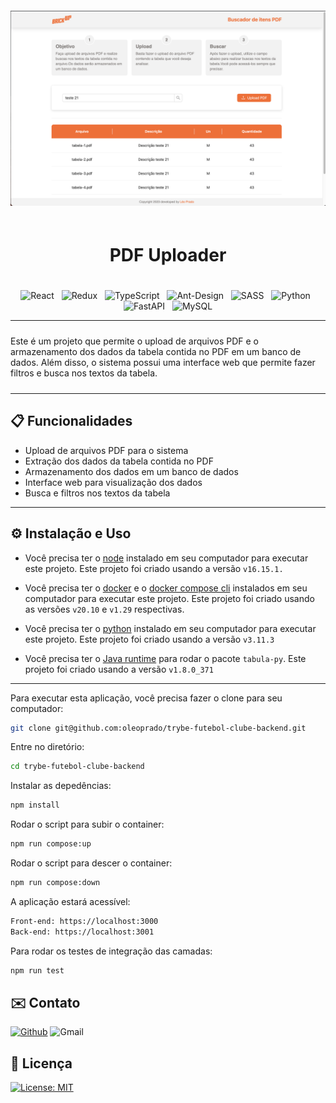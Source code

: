 <!-- # :construction: README em construção ! :construction: -->
<div align="center" display="flex" style="padding: 20px 0;">
<img src="frontend/public/desktop.png" />

</div>
<div align="center">
<h1 style="padding-bottom: 20px;">PDF Uploader</h1>


<!-- BADGES W/ LINK (see https://shields.io/)-->
![React](https://img.shields.io/badge/react-%2320232a.svg?style=for-the-badge&logo=react&logoColor=%2361DAFB) &nbsp; ![Redux](https://img.shields.io/badge/redux-%23593d88.svg?style=for-the-badge&logo=redux&logoColor=white) &nbsp; ![TypeScript](https://img.shields.io/badge/typescript-%23007ACC.svg?style=for-the-badge&logo=typescript&logoColor=white) &nbsp; ![Ant-Design](https://img.shields.io/badge/-AntDesign-%230170FE?style=for-the-badge&logo=ant-design&logoColor=white) &nbsp; ![SASS](https://img.shields.io/badge/SASS-hotpink.svg?style=for-the-badge&logo=SASS&logoColor=white) &nbsp; ![Python](https://img.shields.io/badge/python-3670A0?style=for-the-badge&logo=python&logoColor=ffdd54) &nbsp; ![FastAPI](https://img.shields.io/badge/FastAPI-005571?style=for-the-badge&logo=fastapi) &nbsp; ![MySQL](https://img.shields.io/badge/mysql-%2300f.svg?style=for-the-badge&logo=mysql&logoColor=white)
</div>

<hr>
<!-- DESCRIPTION -->

<p style="padding: 10px 0;">
Este é um projeto que permite o upload de arquivos PDF e o armazenamento dos dados da tabela contida no PDF em um banco de dados. Além disso, o sistema possui uma interface web que permite fazer filtros e busca nos textos da tabela.
</p>

<hr>

## 📋 Funcionalidades

* Upload de arquivos PDF para o sistema
* Extração dos dados da tabela contida no PDF
* Armazenamento dos dados em um banco de dados
* Interface web para visualização dos dados
* Busca e filtros nos textos da tabela

<hr>

<!-- INSTALLATION AND USAGE -->

## ⚙️ Instalação e Uso

* Você precisa ter o [node](https://nodejs.org/en/download/) instalado em seu computador para executar este projeto. Este projeto foi criado usando a versão `v16.15.1.`

* Você precisa ter o [docker](https://www.docker.com/products/docker-desktop/) e o [docker compose cli](https://www.docker.com/products/docker-desktop/) instalados em seu computador para executar este projeto. Este projeto foi criado usando as versões `v20.10` e `v1.29` respectivas.

* Você precisa ter o [python](https://www.python.org/downloads/) instalado em seu computador para executar este projeto. Este projeto foi criado usando a versão `v3.11.3`

* Você precisa ter o [Java runtime](https://www.python.org/downloads/) para rodar o pacote `tabula-py`. Este projeto foi criado usando a versão `v1.8.0_371`

<hr>
Para executar esta aplicação, você precisa fazer o clone para seu computador:

```bash
git clone git@github.com:oleoprado/trybe-futebol-clube-backend.git
```

Entre no diretório:

```bash
cd trybe-futebol-clube-backend
```

Instalar as depedências:

```bash
npm install
```

Rodar o script para subir o container:

```bash
npm run compose:up
```

Rodar o script para descer o container:

```bash
npm run compose:down
```

A aplicação estará acessível:

```bash
Front-end: https://localhost:3000
Back-end: https://localhost:3001
```

Para rodar os testes de integração das camadas:

```bash
npm run test
```


<!-- CONTACT -->

## ✉️ Contato

[![Github](https://img.shields.io/badge/GitHub-100000?style=for-the-badge&logo=github&logoColor=white)](https://github.com/oleoprado/) ![Gmail](https://img.shields.io/badge/Gmail-D14836?style=for-the-badge&logo=gmail&logoColor=white)


<!-- LICENSE -->

## 📝 Licença

[![License: MIT](https://img.shields.io/badge/License-MIT-green.svg)](https://choosealicense.com/licenses/mit/)
